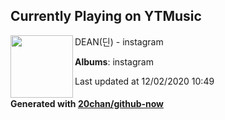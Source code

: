 ## Currently Playing on YTMusic

[<img align="left" width="100" src="https://lh3.googleusercontent.com/quN2WPMLxcP3OAbm1KEGsEGUYbbMdeqtOF1u4fKa-wpj17d0PfIltzdbzBL5_cY8rlYjpe_nKh7ahmYQ">](https://music.youtube.com/channel/UCJfKcDBzYK5d0Qs-fb43OnQ)

DEAN(딘) - instagram

**Albums**: instagram

Last updated at 12/02/2020 10:49

#### Generated with [20chan/github-now](https://github.com/20chan/github-now)
